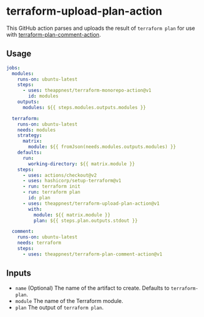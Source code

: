 # terraform-upload-plan-action

This GitHub action parses and uploads the result of `terraform plan` for use with [terraform-plan-comment-action](https://github.com/theappnest/terraform-plan-comment-action).

## Usage

```yaml
jobs:
  modules:
    runs-on: ubuntu-latest
    steps:
      - uses: theappnest/terraform-monorepo-action@v1
        id: modules
    outputs:
      modules: ${{ steps.modules.outputs.modules }}

  terraform:
    runs-on: ubuntu-latest
    needs: modules
    strategy:
      matrix:
        module: ${{ fromJson(needs.modules.outputs.modules) }}
    defaults:
      run:
        working-directory: ${{ matrix.module }}
    steps:
      - uses: actions/checkout@v2
      - uses: hashicorp/setup-terraform@v1
      - run: terraform init
      - run: terraform plan
        id: plan
      - uses: theappnest/terraform-upload-plan-action@v1
        with:
          module: ${{ matrix.module }}
          plan: ${{ steps.plan.outputs.stdout }}

  comment:
    runs-on: ubuntu-latest
    needs: terraform
    steps:
      - uses: theappnest/terraform-plan-comment-action@v1
```

## Inputs

- `name` (Optional) The name of the artifact to create. Defaults to `terraform-plan`.
- `module` The name of the Terraform module.
- `plan` The output of `terraform plan`.
